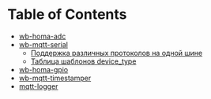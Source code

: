 Table of Contents
=================

  * [wb-homa-adc](wb-homa-adc/README.md)
  * [wb-mqtt-serial](wb-mqtt-serial/README.md)
    * [Поддержка различных протоколов на одной шине](https://github.com/contactless/wb-homa-drivers/blob/master/wb-mqtt-serial/README.md#Поддержка-различных-протоколов-на-одной-шине)
    * [Таблица шаблонов device_type](https://github.com/contactless/wb-homa-drivers/blob/master/wb-mqtt-serial/README.md#Таблица-шаблонов-device_type)
  * [wb-homa-gpio](wb-homa-gpio/README.md)
  * [wb-mqtt-timestamper](wb-mqtt-timestamper/README.md)
  * [mqtt-logger](mqtt-logger/README.md)



